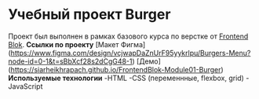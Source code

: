 # Учебный проект Burger
Проект был выполнен в рамках базового курса по верстке от [Frontend Blok](https://frontendblok.com/).
**Ссылки по проекту**
[Макет Фигма] (https://www.figma.com/design/vcjwapDaZnUrF95yykrlpu/Burgers-Menu?node-id=0-1&t=sBbXcf28s2dCgG48-1)
[Демо] (https://siarheikhrapach.github.io/FrontendBlok-Module01-Burger)
**Используемые технологии**
-HTML
-CSS (переменнные, flexbox, grid)
-JavaScript